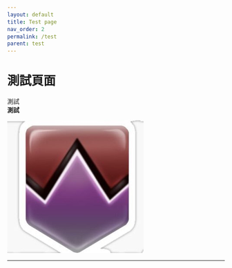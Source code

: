 ```yaml
---
layout: default
title: Test page
nav_order: 2
permalink: /test
parent: test
---
```


# 測試頁面

測試  
**測試**

<img src= "https://github.com/BK13579/ffxivguide/blob/main/Images/DamageDown.jpg?raw=true" >

---
